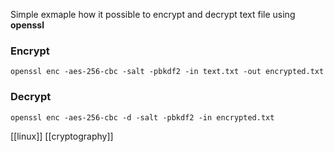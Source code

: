 Simple exmaple how it possible to encrypt and decrypt text file using **openssl**
### Encrypt
```shell
openssl enc -aes-256-cbc -salt -pbkdf2 -in text.txt -out encrypted.txt
```

### Decrypt
```shell
openssl enc -aes-256-cbc -d -salt -pbkdf2 -in encrypted.txt
```

[[linux]]
[[cryptography]]
